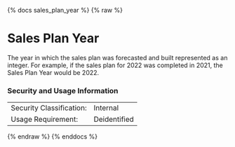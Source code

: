 {% docs sales_plan_year %}
{% raw %}

# Sales Plan Year
The year in which the sales plan was forecasted and built represented as an integer. 
For example, if the sales plan  for 2022 was completed in 2021, the Sales Plan Year
would be 2022.

### Security and Usage Information
|    |    |
|---|---|
|Security Classification:|Internal|
|Usage Requirement:|Deidentified|

{% endraw %}
{% enddocs %}